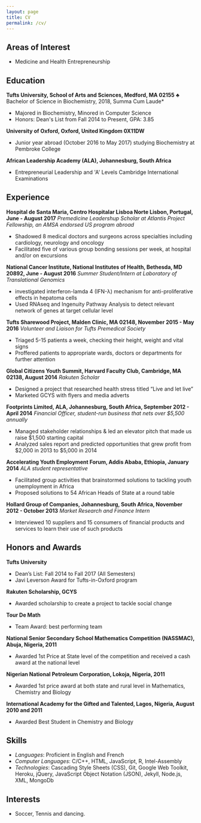 ```yaml
---
layout: page
title: CV
permalink: /cv/
---
```


## Areas of Interest
* Medicine and Health Entrepreneurship

## Education

**Tufts University, School of Arts and Sciences, Medford, MA 02155**
♣ Bachelor of Science in Biochemistry, 2018, Summa Cum Laude* 
* Majored in Biochemistry, Minored in Computer Science
* Honors: Dean's List from Fall 2014 to Present, GPA: 3.85

**University of Oxford, Oxford, United Kingdom 0X11DW**
* Junior year abroad (October 2016 to May 2017) studying Biochemistry at Pembroke College

**African Leadership Academy (ALA), Johannesburg, South Africa**
* Entrepreneurial Leadership and 'A' Levels Cambridge International Examinations

## Experience

**Hospital de Santa Maria, Centro Hospitalar Lisboa Norte Lisbon, Portugal, June - August 2017**
_Premedicine Leadershup Scholar at Atlantis Project Fellowship, an AMSA endorsed US program abroad_
* Shadowed 8 medical doctors and surgeons across specialties including cardiology, neurology and oncology
* Facilitated five of various group bonding sessions per week, at hospital and/or on excursions

**National Cancer Institute, National Institutes of Health, Bethesda, MD 20892, June - August 2016**
_Summer Student/Intern at Laboratory of Translational Genomics_
* investigated interferon-lamda 4 (IFN-λ) mechanism for anti-proliferative effects in hepatoma cells
* Used RNAseq and Ingenuity Pathway Analysis to detect relevant network of genes at target cellular level

**Tufts Sharewood Project, Malden Clinic, MA 02148, November 2015 - May 2016**
_Volunteer and Liaison for Tufts Premedical Society_
* Triaged 5-15 patients a week, checking their height, weight and vital signs
* Proffered patients to appropriate wards, doctors or departments for further attention

**Global Citizens Youth Summit, Harvard Faculty Club, Cambridge, MA 02138, August 2014**
_Rakuten Scholar_
* Designed a project that researched health stress titled “Live and let live”
* Marketed GCYS with flyers and media adverts

**Footprints Limited, ALA, Johannesburg, South Africa, September 2012 - April 2014**
_Financial Officer, student-run business that nets over $5,500 annually_
* Managed stakeholder relationships & led an elevator pitch that made us raise $1,500 starting capital
* Analyzed sales report and predicted opportunities that grew profit from $2,000 in 2013 to $5,000 in 2014

**Accelerating Youth Employment Forum, Addis Ababa, Ethiopia, January 2014**
_ALA student representative_
* Facilitated group activities that brainstormed solutions to tackling youth unemployment in Africa 
* Proposed solutions to 54 African Heads of State at a round table

**Hollard Group of Companies, Johannesburg, South Africa, November 2012 - October 2013**
_Market Research and Finance Intern_
* Interviewed 10 suppliers and 15 consumers of financial products and services to learn their use of such products

## Honors and Awards

**Tufts University**
* Dean’s List: Fall 2014 to Fall 2017 (All Semesters)
* Javi Leverson Award for Tufts-in-Oxford program

**Rakuten Scholarship, GCYS**
* Awarded scholarship to create a project to tackle social change

**Tour De Math**
* Team Award: best performing team

**National Senior Secondary School Mathematics Competition (NASSMAC), Abuja, Nigeria, 2011**
* Awarded 1st Price at State level of the competition and received a cash award at the national level

**Nigerian National Petroleum Corporation, Lokoja, Nigeria, 2011**
* Awarded 1st price award at both state and rural level in Mathematics, Chemistry and Biology

**International Academy for the Gifted and Talented, Lagos, Nigeria, August 2010 and 2011**
* Awarded Best Student in Chemistry and Biology

## Skills

* _Languages_: Proficient in English and French
* _Computer Languages_: C/C++, HTML, JavaScript, R, Intel-Assembly
* _Technologies_: Cascading Style Sheets (CSS), Git, Google Web Toolkit, Heroku, jQuery, JavaScript Object Notation (JSON), Jekyll, Node.js, XML, MongoDb

## Interests
* Soccer, Tennis and dancing.